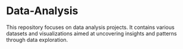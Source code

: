 # Data-Analysis
This repository focuses on data analysis projects. It contains various datasets and visualizations aimed at uncovering insights and patterns through data exploration.
